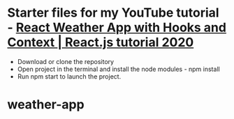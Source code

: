 # Starter files for my YouTube tutorial - [React Weather App with Hooks and Context | React.js tutorial 2020](https://www.youtube.com/watch?v=At_5xYramLk&t=2577s)

* Download or clone the repository
* Open project in the terminal and install the node modules - npm install
* Run npm start to launch the project.
# weather-app
